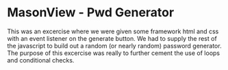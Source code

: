 # MasonView - Pwd Generator
This was an excercise where we were given some framework html and css with an event listener on the generate button. We had to supply the rest of the javascript to build out a random (or nearly random) password generator. The purpose of this excercise was really to further cement the use of loops and conditional checks.

